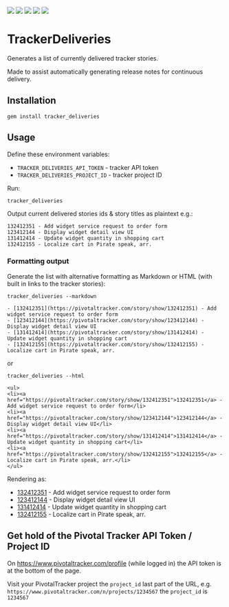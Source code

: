 ![](https://img.shields.io/github/issues/badges/ocodo/tracker_deliveries.svg)
![](https://img.shields.io/github/issues-pr/ocodo/tracker_deliveries.svg)
![](https://img.shields.io/github/license/ocodo/tracker_deliveries.svg)
![](https://img.shields.io/gem/v/tracker_deliveries.svg)
![](https://img.shields.io/circleci/project/github/ocodo/tracker_deliveries/master.svg)

# TrackerDeliveries

Generates a list of currently delivered tracker stories.

Made to assist automatically generating release notes
for continuous delivery.

## Installation

```
gem install tracker_deliveries
```

## Usage

Define these environment variables:

- `TRACKER_DELIVERIES_API_TOKEN` - tracker API token
- `TRACKER_DELIVERIES_PROJECT_ID` - tracker project ID

Run:

```
tracker_deliveries
```

Output current delivered stories ids & story titles as plaintext e.g.:

```
132412351 - Add widget service request to order form
123412144 - Display widget detail view UI
131412414 - Update widget quantity in shopping cart
132412155 - Localize cart in Pirate speak, arr.
```

### Formatting output

Generate the list with alternative formatting as Markdown or HTML (with built in links to the tracker stories):

```
tracker_deliveries --markdown
```

```
- [132412351](https://pivotaltracker.com/story/show/132412351) - Add widget service request to order form
- [123412144](https://pivotaltracker.com/story/show/123412144) - Display widget detail view UI
- [131412414](https://pivotaltracker.com/story/show/131412414) - Update widget quantity in shopping cart
- [132412155](https://pivotaltracker.com/story/show/132412155) - Localize cart in Pirate speak, arr.
```

or

```
tracker_deliveries --html
```

```
<ul>
<li><a href="https://pivotaltracker.com/story/show/132412351">132412351</a> - Add widget service request to order form</li>
<li><a href="https://pivotaltracker.com/story/show/123412144">123412144</a> - Display widget detail view UI</li>
<li><a href="https://pivotaltracker.com/story/show/131412414">131412414</a> - Update widget quantity in shopping cart</li>
<li><a href="https://pivotaltracker.com/story/show/132412155">132412155</a> - Localize cart in Pirate speak, arr.</li>
</ul>
```

Rendering as:

- [132412351](https://pivotaltracker.com/story/show/132412351) - Add widget service request to order form
- [123412144](https://pivotaltracker.com/story/show/123412144) - Display widget detail view UI
- [131412414](https://pivotaltracker.com/story/show/131412414) - Update widget quantity in shopping cart
- [132412155](https://pivotaltracker.com/story/show/132412155) - Localize cart in Pirate speak, arr.

## Get hold of the Pivotal Tracker API Token / Project ID

On https://www.pivotaltracker.com/profile (while logged in) the API
token is at the bottom of the page.

Visit your PivotalTracker project the `project_id` last part of
the URL, e.g. `https://www.pivotaltracker.com/n/projects/1234567` the
`project_id` is `1234567`
